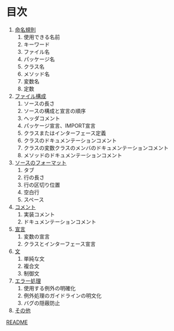 # 目次
1. [命名規則](1_NAMING_CONVENTION.md)
   1. 使用できる名前
   1. キーワード
   1. ファイル名
   1. パッケージ名
   1. クラス名
   1. メソッド名
   1. 変数名
   1. 定数
1. [ファイル構成](2_FILE_ORGANIZATION.md)
   1. ソースの長さ
   1. ソースの構成と宣言の順序
   1. ヘッダコメント
   1. パッケージ宣言、IMPORT宣言
   1. クラスまたはインターフェース定義
   1. クラスのドキュメンテーションコメント
   1. クラスの変数クラスのメンバのドキュメンテーションコメント
   1. メソッドのドキュメンテーションコメント
1. [ソースのフォーマット](3_SOURCE_FORMAT.md)
   1. タブ
   1. 行の長さ
   1. 行の区切り位置
   1. 空白行
   1. スペース
1. [コメント](4_COMMENT.md)
   1. 実装コメント
   1. ドキュメンテーションコメント
1. [宣言](5_DECLARATION.md)
   1. 変数の宣言
   1. クラスとインターフェース宣言
1. [文](6_SENTENCE.md)
   1. 単純な文
   1. 複合文
   1. 制御文
1. [エラー処理](7_ERROR_HANDLING.md)
   1. 使用する例外の明確化
   1. 例外処理のガイドラインの明文化
   1. バグの隠蔽防止
1. [その他](8_OTHER.md)

[README](../../README.md)
